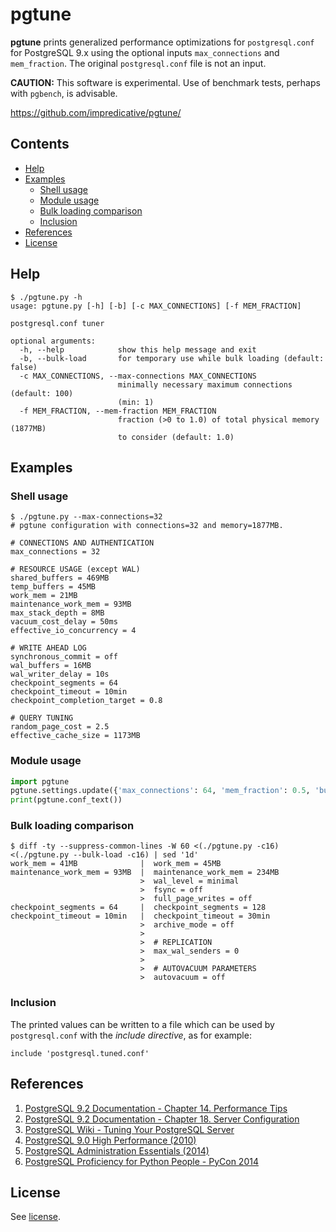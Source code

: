 # pgtune

**pgtune** prints generalized performance optimizations for `postgresql.conf` for PostgreSQL 9.x using the optional inputs `max_connections` and `mem_fraction`. The original `postgresql.conf` file is not an input.

**CAUTION:** This software is experimental. Use of benchmark tests, perhaps with `pgbench`, is advisable.

https://github.com/impredicative/pgtune/

## Contents

- [Help](#help)
- [Examples](#examples)
	- [Shell usage](#shell-usage)
	- [Module usage](#module-usage)
	- [Bulk loading comparison](#bulk-loading-comparison)
	- [Inclusion](#inclusion)
- [References](#references)
- [License](#license)

## Help
```
$ ./pgtune.py -h
usage: pgtune.py [-h] [-b] [-c MAX_CONNECTIONS] [-f MEM_FRACTION]

postgresql.conf tuner

optional arguments:
  -h, --help            show this help message and exit
  -b, --bulk-load       for temporary use while bulk loading (default: false)
  -c MAX_CONNECTIONS, --max-connections MAX_CONNECTIONS
                        minimally necessary maximum connections (default: 100)
                        (min: 1)
  -f MEM_FRACTION, --mem-fraction MEM_FRACTION
                        fraction (>0 to 1.0) of total physical memory (1877MB)
                        to consider (default: 1.0)
```

## Examples
### Shell usage
```
$ ./pgtune.py --max-connections=32
# pgtune configuration with connections=32 and memory=1877MB.

# CONNECTIONS AND AUTHENTICATION
max_connections = 32

# RESOURCE USAGE (except WAL)
shared_buffers = 469MB
temp_buffers = 45MB
work_mem = 21MB
maintenance_work_mem = 93MB
max_stack_depth = 8MB
vacuum_cost_delay = 50ms
effective_io_concurrency = 4

# WRITE AHEAD LOG
synchronous_commit = off
wal_buffers = 16MB
wal_writer_delay = 10s
checkpoint_segments = 64
checkpoint_timeout = 10min
checkpoint_completion_target = 0.8

# QUERY TUNING
random_page_cost = 2.5
effective_cache_size = 1173MB
```

### Module usage
```python
import pgtune
pgtune.settings.update({'max_connections': 64, 'mem_fraction': 0.5, 'bulk_load': False})  # as needed
print(pgtune.conf_text())
```

### Bulk loading comparison
```
$ diff -ty --suppress-common-lines -W 60 <(./pgtune.py -c16) <(./pgtune.py --bulk-load -c16) | sed '1d'
work_mem = 41MB              |  work_mem = 45MB
maintenance_work_mem = 93MB  |  maintenance_work_mem = 234MB
                             >  wal_level = minimal
                             >  fsync = off
                             >  full_page_writes = off
checkpoint_segments = 64     |  checkpoint_segments = 128
checkpoint_timeout = 10min   |  checkpoint_timeout = 30min
                             >  archive_mode = off
                             >
                             >  # REPLICATION
                             >  max_wal_senders = 0
                             >
                             >  # AUTOVACUUM PARAMETERS
                             >  autovacuum = off
```

### Inclusion
The printed values can be written to a file which can be used by `postgresql.conf` with the *include directive*, as for example:

`include 'postgresql.tuned.conf'`

## References
1. [PostgreSQL 9.2 Documentation - Chapter 14. Performance Tips](http://www.postgresql.org/docs/9.2/static/performance-tips.html)
2. [PostgreSQL 9.2 Documentation - Chapter 18. Server Configuration](http://www.postgresql.org/docs/9.2/static/runtime-config.html)
3. [PostgreSQL Wiki - Tuning Your PostgreSQL Server](http://wiki.postgresql.org/wiki/Tuning_Your_PostgreSQL_Server)
4. [PostgreSQL 9.0 High Performance (2010)](http://www.amazon.com/PostgreSQL-High-Performance-Gregory-Smith/dp/184951030X)
5. [PostgreSQL Administration Essentials (2014)](http://www.amazon.com/PostgreSQL-Administration-Essentials-Hans-Jurgen-Schonig/dp/1783988983/)
6. [PostgreSQL Proficiency for Python People - PyCon 2014](https://www.youtube.com/watch?v=0uCxLCmzaG4)


## License

See [license](LICENSE).
